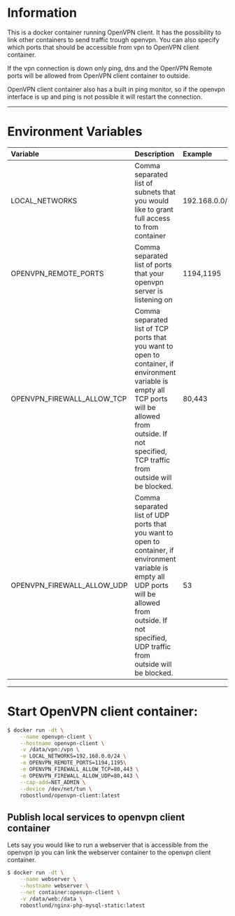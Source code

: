 
# Information
This is a docker container running OpenVPN client. It has the possibility to link other containers to send traffic trough openvpn.
You can also specify which ports that should be accessible from vpn to OpenVPN client container.

If the vpn connection is down only ping, dns and the OpenVPN Remote ports will be allowed from OpenVPN client container to outside.

OpenVPN client container also has a built in ping monitor, so if the openvpn interface is up and ping is not possible it will restart the connection.

----------
# Environment Variables
| Variable | Description | Example |
| :--- | :--- | :---  |
| LOCAL_NETWORKS | Comma separated list of subnets that you would like to grant full access to from container | 192.168.0.0/24,192.168.1.0/24 |
| OPENVPN_REMOTE_PORTS | Comma separated list of ports that your openvpn server is listening on | 1194,1195 |
| OPENVPN_FIREWALL_ALLOW_TCP | Comma separated list of TCP ports that you want to open to container, if environment variable is empty all TCP ports will be allowed from outside. If not specified, TCP traffic from outside will be blocked. | 80,443 |
| OPENVPN_FIREWALL_ALLOW_UDP | Comma separated list of UDP ports that you want to open to container, if environment variable is empty all UDP ports will be allowed from outside. If not specified, UDP traffic from outside will be blocked. | 53 |



----------
# Start OpenVPN client container:
```sh
$ docker run -dt \
    --name openvpn-client \
    --hostname openvpn-client \
    -v /data/vpn:/vpn \
    -e LOCAL_NETWORKS=192.168.0.0/24 \
    -e OPENVPN_REMOTE_PORTS=1194,1195\
    -e OPENVPN_FIREWALL_ALLOW_TCP=80,443 \
    -e OPENVPN_FIREWALL_ALLOW_UDP=80,443 \
    --cap-add=NET_ADMIN \
    --device /dev/net/tun \
    robostlund/openvpn-client:latest
```

## Publish local services to openvpn client container
Lets say you would like to run a webserver that is accessible from the openvpn ip you can link the webserver container to the openvpn client container.

```sh
$ docker run -dt \
    --name webserver \
    --hostname webserver \
    --net container:openvpn-client \
    -v /data/web:/data \
    robostlund/nginx-php-mysql-static:latest
```